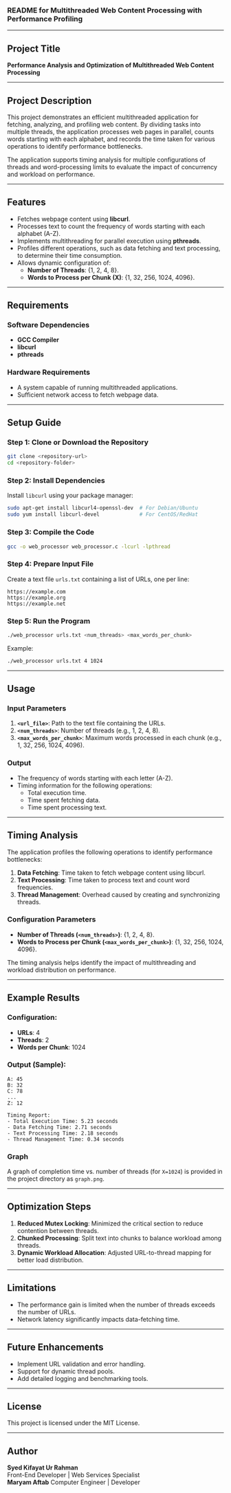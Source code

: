 ### README for Multithreaded Web Content Processing with Performance Profiling  

---

## Project Title  
**Performance Analysis and Optimization of Multithreaded Web Content Processing**  

---

## Project Description  
This project demonstrates an efficient multithreaded application for fetching, analyzing, and profiling web content. By dividing tasks into multiple threads, the application processes web pages in parallel, counts words starting with each alphabet, and records the time taken for various operations to identify performance bottlenecks.  

The application supports timing analysis for multiple configurations of threads and word-processing limits to evaluate the impact of concurrency and workload on performance.  

---

## Features  
- Fetches webpage content using **libcurl**.  
- Processes text to count the frequency of words starting with each alphabet (A-Z).  
- Implements multithreading for parallel execution using **pthreads**.  
- Profiles different operations, such as data fetching and text processing, to determine their time consumption.  
- Allows dynamic configuration of:  
  - **Number of Threads**: {1, 2, 4, 8}.  
  - **Words to Process per Chunk (X)**: {1, 32, 256, 1024, 4096}.  

---

## Requirements  
### Software Dependencies  
- **GCC Compiler**  
- **libcurl**  
- **pthreads**  

### Hardware Requirements  
- A system capable of running multithreaded applications.  
- Sufficient network access to fetch webpage data.  

---

## Setup Guide  

### Step 1: Clone or Download the Repository  
```bash  
git clone <repository-url>  
cd <repository-folder>  
```  

### Step 2: Install Dependencies  
Install `libcurl` using your package manager:  
```bash  
sudo apt-get install libcurl4-openssl-dev  # For Debian/Ubuntu  
sudo yum install libcurl-devel             # For CentOS/RedHat  
```  

### Step 3: Compile the Code  
```bash  
gcc -o web_processor web_processor.c -lcurl -lpthread  
```  

### Step 4: Prepare Input File  
Create a text file `urls.txt` containing a list of URLs, one per line:  
```text  
https://example.com  
https://example.org  
https://example.net  
```  

### Step 5: Run the Program  
```bash  
./web_processor urls.txt <num_threads> <max_words_per_chunk>  
```  
Example:  
```bash  
./web_processor urls.txt 4 1024  
```  

---

## Usage  

### Input Parameters  
1. **`<url_file>`**: Path to the text file containing the URLs.  
2. **`<num_threads>`**: Number of threads (e.g., 1, 2, 4, 8).  
3. **`<max_words_per_chunk>`**: Maximum words processed in each chunk (e.g., 1, 32, 256, 1024, 4096).  

### Output  
- The frequency of words starting with each letter (A-Z).  
- Timing information for the following operations:  
  - Total execution time.  
  - Time spent fetching data.  
  - Time spent processing text.  

---

## Timing Analysis  
The application profiles the following operations to identify performance bottlenecks:  
1. **Data Fetching**: Time taken to fetch webpage content using libcurl.  
2. **Text Processing**: Time taken to process text and count word frequencies.  
3. **Thread Management**: Overhead caused by creating and synchronizing threads.  

### Configuration Parameters  
- **Number of Threads (`<num_threads>`)**: {1, 2, 4, 8}.  
- **Words to Process per Chunk (`<max_words_per_chunk>`)**: {1, 32, 256, 1024, 4096}.  

The timing analysis helps identify the impact of multithreading and workload distribution on performance.  

---

## Example Results  

### Configuration:  
- **URLs**: 4  
- **Threads**: 2  
- **Words per Chunk**: 1024  

### Output (Sample):  
```text  
A: 45  
B: 32  
C: 78  
...  
Z: 12  

Timing Report:  
- Total Execution Time: 5.23 seconds  
- Data Fetching Time: 2.71 seconds  
- Text Processing Time: 2.18 seconds  
- Thread Management Time: 0.34 seconds  
```  

### Graph  
A graph of completion time vs. number of threads (for `X=1024`) is provided in the project directory as `graph.png`.  

---

## Optimization Steps  
1. **Reduced Mutex Locking**: Minimized the critical section to reduce contention between threads.  
2. **Chunked Processing**: Split text into chunks to balance workload among threads.  
3. **Dynamic Workload Allocation**: Adjusted URL-to-thread mapping for better load distribution.  

---

## Limitations  
- The performance gain is limited when the number of threads exceeds the number of URLs.  
- Network latency significantly impacts data-fetching time.  

---

## Future Enhancements  
- Implement URL validation and error handling.  
- Support for dynamic thread pools.  
- Add detailed logging and benchmarking tools.  

---

## License  
This project is licensed under the MIT License.  

---

## Author  
**Syed Kifayat Ur Rahman**  
Front-End Developer | Web Services Specialist  
**Maryam Aftab**
Computer Engineer | Developer
